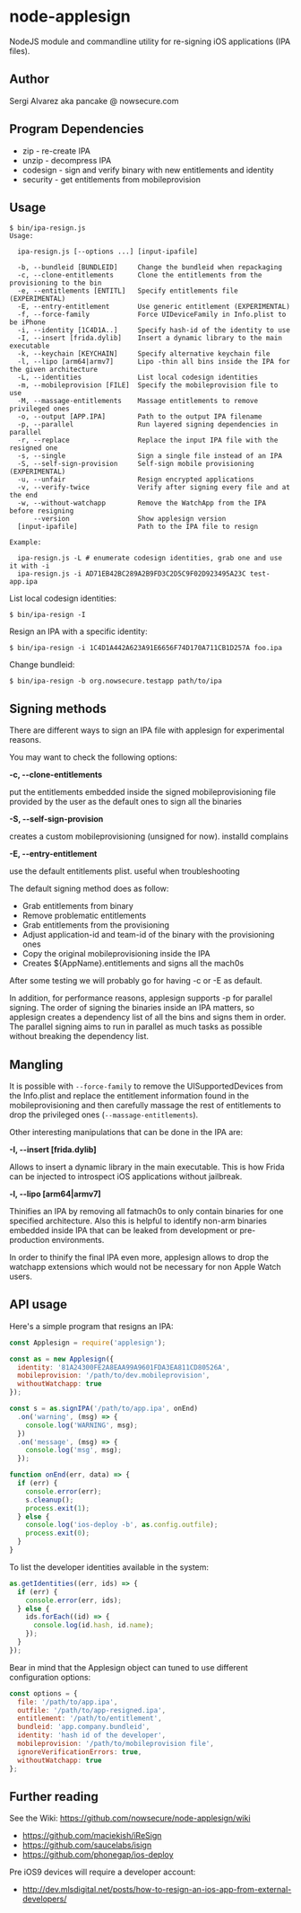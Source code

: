 node-applesign
===============

NodeJS module and commandline utility for re-signing iOS applications (IPA files).

Author
------

Sergi Alvarez aka pancake @ nowsecure.com

Program Dependencies
--------------------

* zip      - re-create IPA
* unzip    - decompress IPA
* codesign - sign and verify binary with new entitlements and identity
* security - get entitlements from mobileprovision

Usage
-----

	$ bin/ipa-resign.js
	Usage:

	  ipa-resign.js [--options ...] [input-ipafile]

	  -b, --bundleid [BUNDLEID]     Change the bundleid when repackaging
	  -c, --clone-entitlements      Clone the entitlements from the provisioning to the bin
	  -e, --entitlements [ENTITL]   Specify entitlements file (EXPERIMENTAL)
	  -E, --entry-entitlement       Use generic entitlement (EXPERIMENTAL)
	  -f, --force-family            Force UIDeviceFamily in Info.plist to be iPhone
	  -i, --identity [1C4D1A..]     Specify hash-id of the identity to use
	  -I, --insert [frida.dylib]    Insert a dynamic library to the main executable
	  -k, --keychain [KEYCHAIN]     Specify alternative keychain file
	  -l, --lipo [arm64|armv7]      Lipo -thin all bins inside the IPA for the given architecture
	  -L, --identities              List local codesign identities
	  -m, --mobileprovision [FILE]  Specify the mobileprovision file to use
	  -M, --massage-entitlements    Massage entitlements to remove privileged ones
	  -o, --output [APP.IPA]        Path to the output IPA filename
	  -p, --parallel                Run layered signing dependencies in parallel
	  -r, --replace                 Replace the input IPA file with the resigned one
	  -s, --single                  Sign a single file instead of an IPA
	  -S, --self-sign-provision     Self-sign mobile provisioning (EXPERIMENTAL)
	  -u, --unfair                  Resign encrypted applications
	  -v, --verify-twice            Verify after signing every file and at the end
	  -w, --without-watchapp        Remove the WatchApp from the IPA before resigning
	      --version                 Show applesign version
	  [input-ipafile]               Path to the IPA file to resign

	Example:

	  ipa-resign.js -L # enumerate codesign identities, grab one and use it with -i
	  ipa-resign.js -i AD71EB42BC289A2B9FD3C2D5C9F02D923495A23C test-app.ipa

List local codesign identities:

	$ bin/ipa-resign -I

Resign an IPA with a specific identity:

	$ bin/ipa-resign -i 1C4D1A442A623A91E6656F74D170A711CB1D257A foo.ipa

Change bundleid:

	$ bin/ipa-resign -b org.nowsecure.testapp path/to/ipa

Signing methods
---------------

There are different ways to sign an IPA file with applesign for experimental reasons.

You may want to check the following options:

**-c, --clone-entitlements**

put the entitlements embedded inside the signed mobileprovisioning file provided by the user as the default ones to sign all the binaries

**-S, --self-sign-provision**

creates a custom mobileprovisioning (unsigned for now). installd complains

**-E, --entry-entitlement**

use the default entitlements plist. useful when troubleshooting

The default signing method does as follow:

* Grab entitlements from binary
* Remove problematic entitlements
* Grab entitlements from the provisioning
* Adjust application-id and team-id of the binary with the provisioning ones
* Copy the original mobileprovisioning inside the IPA
* Creates ${AppName}.entitlements and signs all the mach0s

After some testing we will probably go for having -c or -E as default.

In addition, for performance reasons, applesign supports -p for parallel signing. The order of signing the binaries inside an IPA matters, so applesign creates a dependency list of all the bins and signs them in order. The parallel signing aims to run in parallel as much tasks as possible without breaking the dependency list.

Mangling
--------

It is possible with `--force-family` to remove the UISupportedDevices from the Info.plist and replace the entitlement information found in the mobileprovisioning and then carefully massage the rest of entitlements to drop the privileged ones (`--massage-entitlements`).

Other interesting manipulations that can be done in the IPA are:

**-I, --insert [frida.dylib]**

Allows to insert a dynamic library in the main executable. This is how Frida can be injected to introspect iOS applications without jailbreak.

**-l, --lipo [arm64|armv7]**

Thinifies an IPA by removing all fatmach0s to only contain binaries for one specified architecture. Also this is helpful to identify non-arm binaries embedded inside IPA that can be leaked from development or pre-production environments.

In order to thinify the final IPA even more, applesign allows to drop the watchapp extensions which would not be necessary for non Apple Watch users.

API usage
---------

Here's a simple program that resigns an IPA:

```js
const Applesign = require('applesign');

const as = new Applesign({
  identity: '81A24300FE2A8EAA99A9601FDA3EA811CD80526A',
  mobileprovision: '/path/to/dev.mobileprovision',
  withoutWatchapp: true
});

const s = as.signIPA('/path/to/app.ipa', onEnd)
  .on('warning', (msg) => {
    console.log('WARNING', msg);
  })
  .on('message', (msg) => {
    console.log('msg', msg);
  });

function onEnd(err, data) => {
  if (err) {
    console.error(err);
    s.cleanup();
    process.exit(1);
  } else {
    console.log('ios-deploy -b', as.config.outfile);
    process.exit(0);
  }
}

```

To list the developer identities available in the system:

```js
as.getIdentities((err, ids) => {
  if (err) {
    console.error(err, ids);
  } else {
    ids.forEach((id) => {
      console.log(id.hash, id.name);
    });
  }
});
```

Bear in mind that the Applesign object can tuned to use different
configuration options:

```js
const options = {
  file: '/path/to/app.ipa',
  outfile: '/path/to/app-resigned.ipa',
  entitlement: '/path/to/entitlement',
  bundleid: 'app.company.bundleid',
  identity: 'hash id of the developer',
  mobileprovision: '/path/to/mobileprovision file',
  ignoreVerificationErrors: true,
  withoutWatchapp: true
};
```

Further reading
---------------

See the Wiki: https://github.com/nowsecure/node-applesign/wiki

* https://github.com/maciekish/iReSign
* https://github.com/saucelabs/isign
* https://github.com/phonegap/ios-deploy

Pre iOS9 devices will require a developer account:

* http://dev.mlsdigital.net/posts/how-to-resign-an-ios-app-from-external-developers/
